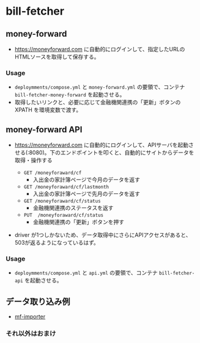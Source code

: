 # bill-fetcher

## money-forward
- https://moneyforward.com に自動的にログインして、指定したURLのHTMLソースを取得して保存する。
### Usage
- `deploymments/compose.yml` と `money-forward.yml` の要領で、コンテナ `bill-fetcher-money-forward` を起動させる。
- 取得したいリンクと、必要に応じて金融機関連携の「更新」ボタンの XPATH を環境変数で渡す。

## money-forward API
- https://moneyforward.com に自動的にログインして、APIサーバを起動させる(:8080)。下のエンドポイントを叩くと、自動的にサイトからデータを取得・操作する
    - `GET /moneyforaward/cf`
       - 入出金の家計簿ページで今月のデータを返す
    - `GET /moneyforaward/cf/lastmonth`
       - 入出金の家計簿ページで先月のデータを返す
    - `GET /moneyforaward/cf/status`
       - 金融機関連携のステータスを返す
    - `PUT  /moneyforaward/cf/status`
       - 金融機関連携の「更新」ボタンを押す
     
- driver が1つしかないため、データ取得中にさらにAPIアクセスがあると、503が返るようになっているはず。

### Usage
- `deploymments/compose.yml` と `api.yml` の要領で、コンテナ `bill-fetcher-api` を起動させる。

## データ取り込み例
- [mf-importer](https://github.com/azuki774/mf-importer)

### それ以外はおまけ
